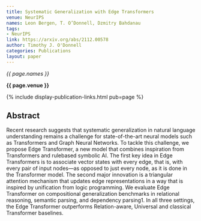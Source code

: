 ```yaml
---
title: Systematic Generalization with Edge Transformers
venue: NeurIPS
names: Leon Bergen, T. O’Donnell, Dzmitry Bahdanau
tags:
- NeurIPS
link: https://arxiv.org/abs/2112.00578
author: Timothy J. O'Donnell
categories: Publications
layout: paper
---
```


*{{ page.names }}*

**{{ page.venue }}**

{% include display-publication-links.html pub=page %}

## Abstract

Recent research suggests that systematic generalization in natural language understanding remains a challenge for state-of-the-art neural models such as Transformers and Graph Neural Networks. To tackle this challenge, we propose Edge Transformer, a new model that combines inspiration from Transformers and rulebased symbolic AI. The first key idea in Edge Transformers is to associate vector states with every edge, that is, with every pair of input nodes—as opposed to just every node, as it is done in the Transformer model. The second major innovation is a triangular attention mechanism that updates edge representations in a way that is inspired by unification from logic programming. We evaluate Edge Transformer on compositional generalization benchmarks in relational reasoning, semantic parsing, and dependency parsing1. In all three settings, the Edge Transformer outperforms Relation-aware, Universal and classical Transformer baselines.